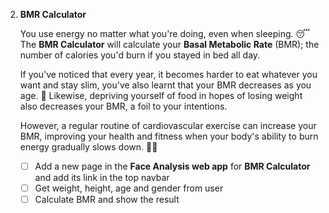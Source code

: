 2. **BMR Calculator**
    
    You use energy no matter what you're doing, even when sleeping. 😴 The **BMR Calculator** will calculate your **Basal Metabolic Rate** (BMR); the number of calories you'd burn if you stayed in bed all day.
    
    If you've noticed that every year, it becomes harder to eat whatever you want and stay slim, you've also learnt that your BMR decreases as you age. 🧬 Likewise, depriving yourself of food in hopes of losing weight also decreases your BMR, a foil to your intentions. 
    
    However, a regular routine of cardiovascular exercise can increase your BMR, improving your health and fitness when your body's ability to burn energy gradually slows down. 🏋🏻
    
    - [ ]  Add a new page in the **Face Analysis web app** for **BMR Calculator** and add its link in the top navbar
    - [ ]  Get weight, height, age and gender from user
    - [ ]  Calculate BMR and show the result
